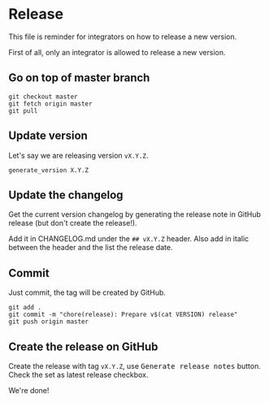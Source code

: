 # Release

This file is reminder for integrators on how to release a new version.

First of all, only an integrator is allowed to release a new version.

## Go on top of master branch

```shell
git checkout master
git fetch origin master
git pull
```

## Update version

Let's say we are releasing version `vX.Y.Z`.

```shell
generate_version X.Y.Z
```

## Update the changelog

Get the current version changelog by generating the release note in GitHub release (but don't create the release!).

Add it in CHANGELOG.md under the `## vX.Y.Z` header. Also add in italic between the header and the list the release date.

## Commit

Just commit, the tag will be created by GitHub.

```shell
git add .
git commit -m "chore(release): Prepare v$(cat VERSION) release"
git push origin master
```

## Create the release on GitHub

Create the release with tag `vX.Y.Z`, use <kbd>Generate release notes</kbd> button. Check the set as latest release checkbox.

We're done!
